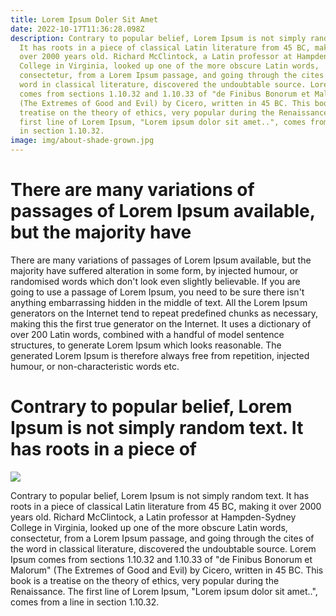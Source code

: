 ```yaml
---
title: Lorem Ipsum Doler Sit Amet
date: 2022-10-17T11:36:28.098Z
description: Contrary to popular belief, Lorem Ipsum is not simply random text.
  It has roots in a piece of classical Latin literature from 45 BC, making it
  over 2000 years old. Richard McClintock, a Latin professor at Hampden-Sydney
  College in Virginia, looked up one of the more obscure Latin words,
  consectetur, from a Lorem Ipsum passage, and going through the cites of the
  word in classical literature, discovered the undoubtable source. Lorem Ipsum
  comes from sections 1.10.32 and 1.10.33 of "de Finibus Bonorum et Malorum"
  (The Extremes of Good and Evil) by Cicero, written in 45 BC. This book is a
  treatise on the theory of ethics, very popular during the Renaissance. The
  first line of Lorem Ipsum, "Lorem ipsum dolor sit amet..", comes from a line
  in section 1.10.32.
image: img/about-shade-grown.jpg
---
```

# There are many variations of passages of Lorem Ipsum available, but the majority have 

There are many variations of passages of Lorem Ipsum available, but the majority have suffered alteration in some form, by injected humour, or randomised words which don't look even slightly believable. If you are going to use a passage of Lorem Ipsum, you need to be sure there isn't anything embarrassing hidden in the middle of text. All the Lorem Ipsum generators on the Internet tend to repeat predefined chunks as necessary, making this the first true generator on the Internet. It uses a dictionary of over 200 Latin words, combined with a handful of model sentence structures, to generate Lorem Ipsum which looks reasonable. The generated Lorem Ipsum is therefore always free from repetition, injected humour, or non-characteristic words etc.

# Contrary to popular belief, Lorem Ipsum is not simply random text. It has roots in a piece of 



![](img/about-jumbotron.jpg)

Contrary to popular belief, Lorem Ipsum is not simply random text. It has roots in a piece of classical Latin literature from 45 BC, making it over 2000 years old. Richard McClintock, a Latin professor at Hampden-Sydney College in Virginia, looked up one of the more obscure Latin words, consectetur, from a Lorem Ipsum passage, and going through the cites of the word in classical literature, discovered the undoubtable source. Lorem Ipsum comes from sections 1.10.32 and 1.10.33 of "de Finibus Bonorum et Malorum" (The Extremes of Good and Evil) by Cicero, written in 45 BC. This book is a treatise on the theory of ethics, very popular during the Renaissance. The first line of Lorem Ipsum, "Lorem ipsum dolor sit amet..", comes from a line in section 1.10.32.